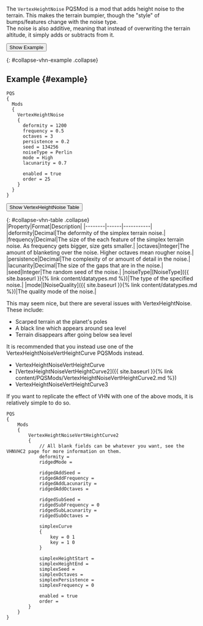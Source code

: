 The `VertexHeightNoise` PQSMod is a mod that adds height noise to the terrain. This makes the terrain bumpier, though the "style" of bumps/features change with the noise type.  
The noise is also additive, meaning that instead of overwriting the terrain altitude, it simply adds or subtracts from it.

<button data-toggle="collapse" data-target="#collapse-vhn-example">Show Example</button>

{: #collapse-vhn-example .collapse}  
## Example {#example}
```
PQS
{
  Mods
  {
    VertexHeightNoise
    {
      deformity = 1200
      frequency = 0.5
      octaves = 3
      persistence = 0.2
      seed = 134256
      noiseType = Perlin
      mode = High
      lacunarity = 0.7

      enabled = true
      order = 25
    }
  }
}
```

<button data-toggle="collapse" data-target="#collapse-vhn-table">Show VertexHeightNoise Table</button>

{: #collapse-vhn-table .collapse}  
|Property|Format|Description|
|--------|------|-----------|
|deformity|Decimal|The deformity of the simplex terrain noise.|
|frequency|Decimal|The size of the each feature of the simplex terrain noise. As frequency gets bigger, size gets smaller.|
|octaves|Integer|The amount of blanketing over the noise. Higher octaves mean rougher noise.|
|persistence|Decimal|The complexity of or amount of detail in the noise.|
|lacunarity|Decimal|The size of the gaps that are in the noise.|
|seed|Integer|The random seed of the noise.|
|noiseType|[NoiseType]({{ site.baseurl }}{% link content/datatypes.md %})|The type of the specified noise.|
|mode|[NoiseQuality]({{ site.baseurl }}{% link content/datatypes.md %})|The quality mode of the noise.|


This may seem nice, but there are several issues with VertexHeightNoise. These include:

* Scarped terrain at the planet's poles
* A black line which appears around sea level
* Terrain disappears after going below sea level

It is recommended that you instead use one of the VertexHeightNoiseVertHeightCurve PQSMods instead.

* VertexHeightNoiseVertHeightCurve
* [VertexHeightNoiseVertHeightCurve2]({{ site.baseurl }}{% link content/PQSMods/VertexHeightNoiseVertHeightCurve2.md %})
* VertexHeightNoiseVertHeightCurve3

If you want to replicate the effect of VHN with one of the above mods, it is relatively simple to do so.

```
PQS
{
    Mods
    {
        VertexHeightNoiseVertHeightCurve2
        {
            // All blank fields can be whatever you want, see the VHNVHC2 page for more information on them.
            deformity =
            ridgedMode =

            ridgedAddSeed =
            ridgedAddFrequency =
            ridgedAddLacunarity =
            ridgedAddOctaves =

            ridgedSubSeed =
            ridgedSubFrequency = 0
            ridgedSubLacunarity =
            ridgedSubOctaves =

            simplexCurve
            {
                key = 0 1
                key = 1 0
            }

            simplexHeightStart =
            simplexHeightEnd =
            simplexSeed =
            simplexOctaves =
            simplexPersistence =
            simplexFrequency = 0

            enabled = true
            order =
        }
    }
}
```
